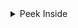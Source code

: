 <details>
  <summary>Peek Inside</summary>
  Maybe curiosity isn’t just in what you see, but in what you find.
</details>
